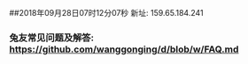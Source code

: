 ##2018年09月28日07时12分07秒 新址: 159.65.184.241
### 兔友常见问题及解答: https://github.com/wanggonging/d/blob/w/FAQ.md
